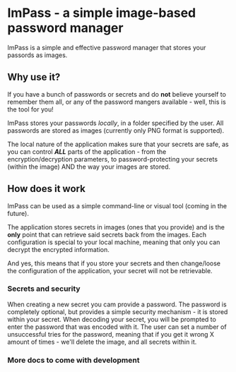 # ImPass - a simple image-based password manager

ImPass is a simple and effective password manager that stores your passords as images.

## Why use it?
If you have a bunch of passwords or secrets and do __not__ believe yourself to remember them all, 
or any of the password mangers available - well, this is the tool for you!

ImPass stores your passwords _locally_, in a folder specified by the user. 
All passwords are stored as images (currently only PNG format is supported). 

The local nature of the application makes sure that your secrets are safe, as you can control __*ALL*__ 
parts of the application - from the encryption/decryption parameters, to password-protecting your secrets (within the image) AND
the way your images are stored. 

## How does it work
ImPass can be used as a simple command-line or visual tool (coming in the future).

The application stores secrets in images (ones that you provide) and is the __only__ point that can retrieve said secrets back from the images.
Each configuration is special to your local machine, meaning that only you can decrypt the encrypted information.

And yes, this means that if you store your secrets and then change/loose the configuration of the application, your secret will not be retrievable.

### Secrets and security
When creating a new secret you cam provide a password.
The password is completely optional, but provides a simple security mechanism - it is stored within your secret.
When decoding your secret, you will be prompted to enter the password that was encoded with it. 
The user can set a number of unsuccessful tries for the password, meaning that if you get it wrong X amount of times - we'll delete the image, and all secrets within it.

### More docs to come with development

